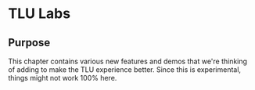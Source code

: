 # TLU Labs

## Purpose

This chapter contains various new features and demos that we're thinking of adding to make the TLU experience better. Since this is experimental, things might not work 100% here.
